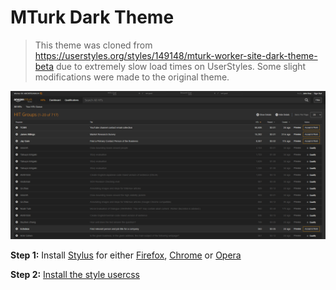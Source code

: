 # MTurk Dark Theme


> This theme was cloned from https://userstyles.org/styles/149148/mturk-worker-site-dark-theme-beta due to extremely slow load times on UserStyles. Some slight modifications were made to the original theme.


<p align="center">
    <img src="mturk-dark-theme-1.png" style="max-width:100%;"></img>
</p>


**Step 1:** Install [Stylus](https://add0n.com/stylus.html) for either [Firefox](https://addons.mozilla.org/en-US/firefox/addon/styl-us/), [Chrome](https://chrome.google.com/webstore/detail/stylus/clngdbkpkpeebahjckkjfobafhncgmne) or [Opera](https://addons.opera.com/en-gb/extensions/details/stylus/)

**Step 2:** [Install the style usercss](https://github.com/nick-w-nick/mturk-dark-theme/raw/master/mturk-dark-theme.user.css)